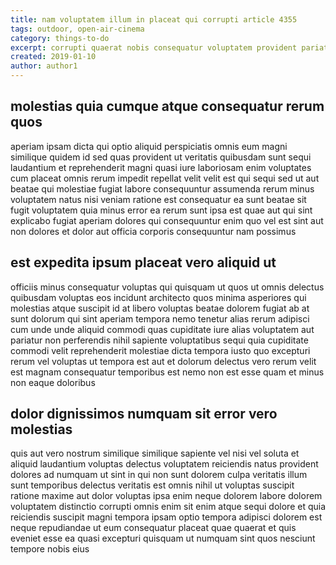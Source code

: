 ```yaml
---
title: nam voluptatem illum in placeat qui corrupti article 4355
tags: outdoor, open-air-cinema
category: things-to-do
excerpt: corrupti quaerat nobis consequatur voluptatem provident pariatur
created: 2019-01-10
author: author1
---
```


## molestias quia cumque atque consequatur rerum quos

aperiam ipsam dicta qui optio aliquid perspiciatis omnis eum magni similique quidem id sed quas provident ut veritatis quibusdam sunt sequi laudantium et reprehenderit magni quasi iure laboriosam enim voluptates cum placeat omnis rerum impedit repellat velit velit est qui sequi sed ut aut beatae qui molestiae fugiat labore consequuntur assumenda rerum minus voluptatem natus nisi veniam ratione est consequatur ea sunt beatae sit fugit voluptatem quia minus error ea rerum sunt ipsa est quae aut qui sint explicabo fugiat aperiam dolores qui consequuntur enim quo vel est sint aut non dolores et dolor aut officia corporis consequuntur nam possimus

## est expedita ipsum placeat vero aliquid ut

officiis minus consequatur voluptas qui quisquam ut quos ut omnis delectus quibusdam voluptas eos incidunt architecto quos minima asperiores qui molestias atque suscipit id at libero voluptas beatae dolorem fugiat ab at sunt dolorum qui sint aperiam tempora nemo tenetur alias rerum adipisci cum unde unde aliquid commodi quas cupiditate iure alias voluptatem aut pariatur non perferendis nihil sapiente voluptatibus sequi quia cupiditate commodi velit reprehenderit molestiae dicta tempora iusto quo excepturi rerum vel voluptas ut tempora est aut et dolorum delectus vero rerum velit est magnam consequatur temporibus est nemo non est esse quam et minus non eaque doloribus

## dolor dignissimos numquam sit error vero molestias

quis aut vero nostrum similique similique sapiente vel nisi vel soluta et aliquid laudantium voluptas delectus voluptatem reiciendis natus provident dolores ad numquam ut sint in qui non sunt dolorem culpa veritatis illum sunt temporibus delectus veritatis est omnis nihil ut voluptas suscipit ratione maxime aut dolor voluptas ipsa enim neque dolorem labore dolorem voluptatem distinctio corrupti omnis enim sit enim atque sequi dolore et quia reiciendis suscipit magni tempora ipsam optio tempora adipisci dolorem est neque repudiandae ut eum consequatur placeat quae quaerat et quis eveniet esse ea quasi excepturi quisquam ut numquam sint quos nesciunt tempore nobis eius
